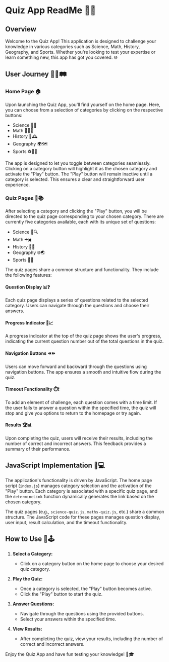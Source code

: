 # Quiz App ReadMe 🧠🚀

## Overview

Welcome to the Quiz App! This application is designed to challenge your knowledge in various categories such as Science, Math, History, Geography, and Sports. Whether you're looking to test your expertise or learn something new, this app has got you covered. 🌐

## User Journey 🚶‍♂️🛤️

### Home Page 🏠

Upon launching the Quiz App, you'll find yourself on the home page. Here, you can choose from a selection of categories by clicking on the respective buttons:

- Science 🧪🔬
- Math 🧮➕➖
- History 📜🕰️
- Geography 🌍🗺️
- Sports ⚽🏀🎾

The app is designed to let you toggle between categories seamlessly. Clicking on a category button will highlight it as the chosen category and activate the "Play" button. The "Play" button will remain inactive until a category is selected. This ensures a clear and straightforward user experience.

### Quiz Pages 📝📚

After selecting a category and clicking the "Play" button, you will be directed to the quiz page corresponding to your chosen category. There are currently five categories available, each with its unique set of questions:

- Science 🧬🔍
- Math ➗✖️
- History 🗿📖
- Geography 🌐🌏
- Sports 🏅🏈

The quiz pages share a common structure and functionality. They include the following features:

#### Question Display 📊❓

Each quiz page displays a series of questions related to the selected category. Users can navigate through the questions and choose their answers.

#### Progress Indicator 🔄📈

A progress indicator at the top of the quiz page shows the user's progress, indicating the current question number out of the total questions in the quiz.

#### Navigation Buttons ⏪⏩

Users can move forward and backward through the questions using navigation buttons. The app ensures a smooth and intuitive flow during the quiz.

#### Timeout Functionality ⏱️❗

To add an element of challenge, each question comes with a time limit. If the user fails to answer a question within the specified time, the quiz will stop and give you options to return to the homepage or try again.

#### Results 🏆📊

Upon completing the quiz, users will receive their results, including the number of correct and incorrect answers. This feedback provides a summary of their performance.

## JavaScript Implementation 🚀💻

The application's functionality is driven by JavaScript. The home page script (`index.js`) manages category selection and the activation of the "Play" button. Each category is associated with a specific quiz page, and the `determineLink` function dynamically generates the link based on the chosen category.

The quiz pages (e.g., `science-quiz.js`, `maths-quiz.js`, etc.) share a common structure. The JavaScript code for these pages manages question display, user input, result calculation, and the timeout functionality.

## How to Use 🤔🕹️

1. **Select a Category:**

   - Click on a category button on the home page to choose your desired quiz category.

2. **Play the Quiz:**

   - Once a category is selected, the "Play" button becomes active.
   - Click the "Play" button to start the quiz.

3. **Answer Questions:**

   - Navigate through the questions using the provided buttons.
   - Select your answers within the specified time.

4. **View Results:**
   - After completing the quiz, view your results, including the number of correct and incorrect answers.

Enjoy the Quiz App and have fun testing your knowledge! 🌟🎓
